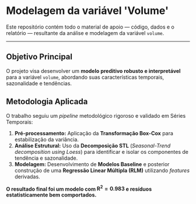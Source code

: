 # Modelagem da variável 'Volume'

Este repositório contém todo o material de apoio — código, dados e o relatório  — resultante da análise e modelagem da variável `volume`.

---

## Objetivo Principal

O projeto visa desenvolver um **modelo preditivo robusto e interpretável** para a variável `volume`, abordando suas características temporais, sazonalidade e tendências.

## Metodologia Aplicada

O trabalho seguiu um *pipeline* metodológico rigoroso e validado em Séries Temporais:
1.  **Pré-processamento:** Aplicação da **Transformação Box-Cox** para estabilização da variância.
2.  **Análise Estrutural:** Uso da **Decomposição STL** (*Seasonal-Trend decomposition using Loess*) para identificar e isolar os componentes de tendência e sazonalidade.
3.  **Modelagem:** Desenvolvimento de **Modelos Baseline** e posterior construção de uma **Regressão Linear Múltipla (RLM)** utilizando *features* derivadas.

**O resultado final foi um modelo com $\mathbf{R^2 = 0.983}$ e resíduos estatisticamente bem comportados.**
